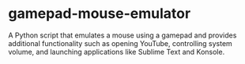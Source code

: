 # gamepad-mouse-emulator
A Python script that emulates a mouse using a gamepad and provides additional functionality such as opening YouTube, controlling system volume, and launching applications like Sublime Text and Konsole.
